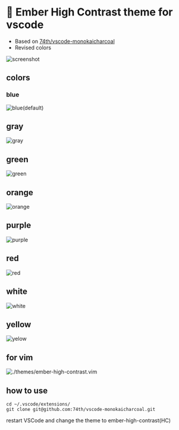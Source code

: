 # 🧯 Ember High Contrast theme for vscode

- Based on [74th/vscode-monokaicharcoal](https://github.com/74th/vscode-monokaicharcoal)
- Revised colors

![screenshot](./screenshots/screenshot.png)

## colors

### blue

![blue(default)](./screenshots/screenshot-blue.png)

## gray

![gray](./screenshots/screenshot-gray.png)

## green

![green](./screenshots/screenshot-green.png)

## orange

![orange](./screenshots/screenshot-orange.png)

## purple

![purple](./screenshots/screenshot-purple.png)

## red

![red](./screenshots/screenshot-red.png)

## white

![white](./screenshots/screenshot-white.png)

## yellow

![yelow](./screenshots/screenshot-yellow.png)

## for vim

![./themes/ember-high-contrast.vim](./themes/ember-high-contrast.vim)

## how to use

```
cd ~/.vscode/extensions/
git clone git@github.com:74th/vscode-monokaicharcoal.git
```

restart VSCode and change the theme to ember-high-contrast(HC)
